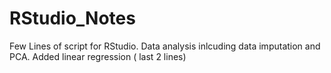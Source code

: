 # RStudio_Notes

Few Lines of script for RStudio. Data analysis inlcuding data imputation and PCA.
Added linear regression ( last 2 lines)
